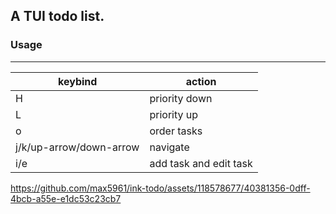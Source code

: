 ## A TUI todo list.

### Usage
----------
| keybind | action |
----------|---------
| H | priority down |
| L | priority up |
| o | order tasks |
| j/k/up-arrow/down-arrow | navigate |
| i/e | add task and edit task | 

https://github.com/max5961/ink-todo/assets/118578677/40381356-0dff-4bcb-a55e-e1dc53c23cb7

